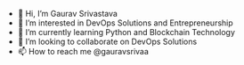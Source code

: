 - 👋 Hi, I’m Gaurav Srivastava
- 👀 I’m interested in DevOps Solutions and Entrepreneurship
- 🌱 I’m currently learning Python and Blockchain Technology
- 💞️ I’m looking to collaborate on DevOps Solutions
- 📫 How to reach me @gauravsrivaa

<!---
gauravsrivastav/gauravsrivastav is a ✨ special ✨ repository because its `README.md` (this file) appears on your GitHub profile.
You can click the Preview link to take a look at your changes.
--->
